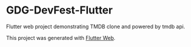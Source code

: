 # GDG-DevFest-Flutter
Flutter web project demonstrating TMDB clone and powered by tmdb api. 

This project was generated with [Flutter Web](https://github.com/flutter/flutter_web).
